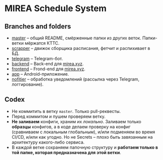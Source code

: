 # MIREA Schedule System

## Branches and folders
* [master](../../tree/master) – общий README, смёрженные папки из других веток. Папки-ветки мёржатся КТТС.
* [scrapper](../../tree/scrapper) – движок сборщика расписания, фетчит и распихивает в БД.
* [telegram](../../tree/telegram) – Telegram-бот.
* [backend](../../tree/backend) – Back-end для [mirea.xyz](https://mirea.xyz).
* [frontend](../../tree/frontend) – Frond-end для [mirea.xyz](https://mirea.xyz).
* [app](../../tree/app) – Android-приложение.
* [nofitier](../../tree/nofitier) – обработка уведомлений (рассылка через Telegram, логгирование).

## Codex
* Не коммитить в ветку `master`. Только pull-реквесты.
* Перед коммитом и пушем проверяем ветку.
* **Не заливаем** конфиги, храним их *локально*. Заливаем только **образцы** конфигов, а в коде делаем проверку на конфиг (сравниваем с локальным глобальным), и/или подменяем во время CI/CD, и/или как угодно. Но не Secrets – плохо быть завязанным на архитектуру какого-либо сервиса.
* В каждой ветке сохраняем папочную структуру и **работаем только в той папке, которая предназначена для этой ветки**.
